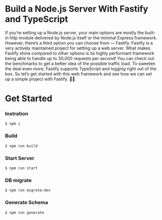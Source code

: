 # Build a Node.js Server With Fastify and TypeScript

If you’re setting up a Node.js server, your main options are mostly the built-in http module delivered by Node.js itself or the minimal Express framework. However, there’s a third option you can choose from — Fastify. Fastify is a very actively maintained project for setting up a web server. What makes Fastify shine compared to other options is its highly performant framework being able to handle up to 30,000 requests per second! You can check out the benchmarks to get a better idea of the possible traffic load. To sweeten the deal even more, Fastify supports TypeScript and logging right out of the box. So let’s get started with this web framework and see how we can set up a simple project with Fastify. 🧑‍💻

# Get Started

### Instration

```
$ npm i
```

### Build

```
$ npm run build
```

### Start Server

```
$ npm run start
```

### DB migrate

```
$ npm run migrate:dev
```

### Generate Schema

```
$ npm run generate
```
